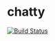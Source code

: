 # chatty

[![Build Status](https://travis-ci.org/mattiaspalmgren/chatty.svg?branch=master)](https://travis-ci.org/mattiaspalmgren/chatty)
